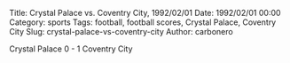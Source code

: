 Title: Crystal Palace vs. Coventry City, 1992/02/01
Date: 1992/02/01 00:00
Category: sports
Tags: football, football scores, Crystal Palace, Coventry City
Slug: crystal-palace-vs-coventry-city
Author: carbonero


Crystal Palace 0 - 1 Coventry City
